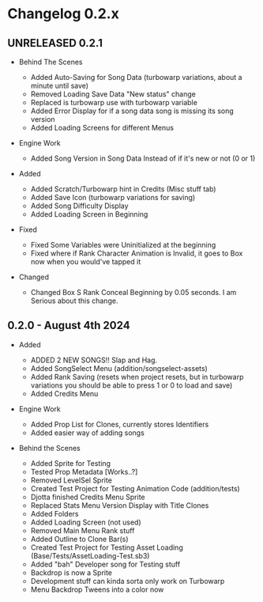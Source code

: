 # Changelog 0.2.x
## UNRELEASED 0.2.1

- Behind The Scenes
  - Added Auto-Saving for Song Data (turbowarp variations, about a minute until save)
  - Removed Loading Save Data "New status" change
  - Replaced is turbowarp use with turbowarp variable
  - Added Error Display for if a song data song is missing its song version
  - Added Loading Screens for different Menus

- Engine Work
  - Added Song Version in Song Data Instead of if it's new or not (0 or 1)

- Added
  - Added Scratch/Turbowarp hint in Credits (Misc stuff tab)
  - Added Save Icon (turbowarp variations for saving)
  - Added Song Difficulty Display
  - Added Loading Screen in Beginning
  
- Fixed
  - Fixed Some Variables were Uninitialized at the beginning
  - Fixed where if Rank Character Animation is Invalid, it goes to Box now when you would've tapped it

- Changed
  - Changed Box S Rank Conceal Beginning by 0.05 seconds. I am Serious about this change.
 
## 0.2.0 - August 4th 2024

- Added
  - ADDED 2 NEW SONGS!! Slap and Hag.
  - Added SongSelect Menu (addition/songselect-assets)
  - Added Rank Saving (resets when project resets, but in turbowarp variations you should be able to press 1 or 0 to load and save)
  - Added Credits Menu

- Engine Work
  - Added Prop List for Clones, currently stores Identifiers
  - Added easier way of adding songs

- Behind the Scenes
  - Added Sprite for Testing
  - Tested Prop Metadata [Works..?]
  - Removed LevelSel Sprite
  - Created Test Project for Testing Animation Code (addition/tests)
  - Djotta finished Credits Menu Sprite
  - Replaced Stats Menu Version Display with Title Clones
  - Added Folders
  - Added Loading Screen (not used)
  - Removed Main Menu Rank stuff
  - Added Outline to Clone Bar(s)
  - Created Test Project for Testing Asset Loading (Base/Tests/AssetLoading-Test.sb3)
  - Added "bah" Developer song for Testing stuff
  - Backdrop is now a Sprite
  - Development stuff can kinda sorta only work on Turbowarp
  - Menu Backdrop Tweens into a color now
